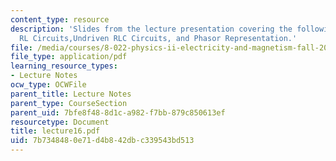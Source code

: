 ```yaml
---
content_type: resource
description: 'Slides from the lecture presentation covering the following topics:
  RL Circuits,Undriven RLC Circuits, and Phasor Representation.'
file: /media/courses/8-022-physics-ii-electricity-and-magnetism-fall-2004/7b7348480e71d4b842dbc339543bd513_lecture16.pdf
file_type: application/pdf
learning_resource_types:
- Lecture Notes
ocw_type: OCWFile
parent_title: Lecture Notes
parent_type: CourseSection
parent_uid: 7bfe8f48-8d1c-a982-f7bb-879c850613ef
resourcetype: Document
title: lecture16.pdf
uid: 7b734848-0e71-d4b8-42db-c339543bd513
---
```

